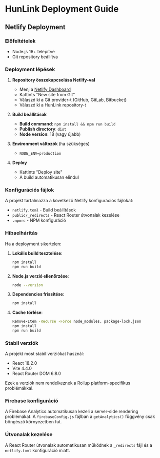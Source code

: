 # HunLink Deployment Guide

## Netlify Deployment

### Előfeltételek
- Node.js 18+ telepítve
- Git repository beállítva

### Deployment lépések

1. **Repository összekapcsolása Netlify-val**
   - Menj a [Netlify Dashboard](https://app.netlify.com/)
   - Kattints "New site from Git"
   - Válaszd ki a Git provider-t (GitHub, GitLab, Bitbucket)
   - Válaszd ki a HunLink repository-t

2. **Build beállítások**
   - **Build command**: `npm install && npm run build`
   - **Publish directory**: `dist`
   - **Node version**: 18 (vagy újabb)

3. **Environment változók** (ha szükséges)
   - `NODE_ENV=production`

4. **Deploy**
   - Kattints "Deploy site"
   - A build automatikusan elindul

### Konfigurációs fájlok

A projekt tartalmazza a következő Netlify konfigurációs fájlokat:
- `netlify.toml` - Build beállítások
- `public/_redirects` - React Router útvonalak kezelése
- `.npmrc` - NPM konfiguráció

### Hibaelhárítás

Ha a deployment sikertelen:

1. **Lokális build tesztelése**:
   ```bash
   npm install
   npm run build
   ```

2. **Node.js verzió ellenőrzése**:
   ```bash
   node --version
   ```

3. **Dependencies frissítése**:
   ```bash
   npm install
   ```

4. **Cache törlése**:
   ```bash
   Remove-Item -Recurse -Force node_modules, package-lock.json
   npm install
   npm run build
   ```

### Stabil verziók

A projekt most stabil verziókat használ:
- React 18.2.0
- Vite 4.4.0
- React Router DOM 6.8.0

Ezek a verziók nem rendelkeznek a Rollup platform-specifikus problémákkal.

### Firebase konfiguráció

A Firebase Analytics automatikusan kezeli a server-side rendering problémákat. A `firebaseConfig.js` fájlban a `getAnalytics()` függvény csak böngésző környezetben fut.

### Útvonalak kezelése

A React Router útvonalak automatikusan működnek a `_redirects` fájl és a `netlify.toml` konfiguráció miatt. 